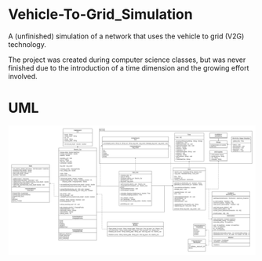 # Vehicle-To-Grid_Simulation
A (unfinished) simulation of a network that uses the vehicle to grid (V2G) technology.

The project was created during computer science classes, but was never finished due to the introduction of a time dimension and the growing effort involved.

# UML
![UML of the project](doc/project_uml.png)
